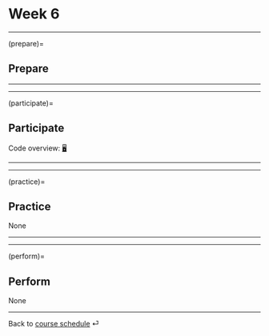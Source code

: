 # Week 6


---

(prepare)=
## Prepare



---

---


(participate)=
## Participate



Code overview: [🖥](../code/code-overview.md)


---

---


(practice)=
## Practice


None

---

---

(perform)=
## Perform

None

---

Back to [course schedule](../docs/course-schedule.md) ⏎
